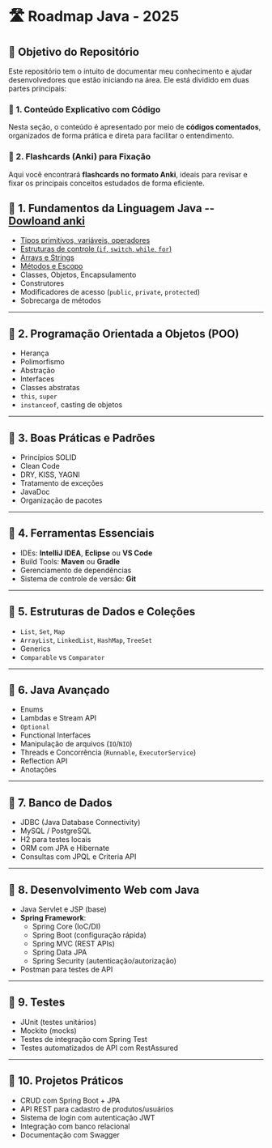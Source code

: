 # 🛣️ Roadmap Java - 2025
## 📘 Objetivo do Repositório

Este repositório tem o intuito de documentar meu conhecimento e ajudar desenvolvedores que estão iniciando na área. Ele está dividido em duas partes principais:

### 🔹 1. Conteúdo Explicativo com Código  
Nesta seção, o conteúdo é apresentado por meio de **códigos comentados**, organizados de forma prática e direta para facilitar o entendimento.

### 🔹 2. Flashcards (Anki) para Fixação  
Aqui você encontrará **flashcards no formato Anki**, ideais para revisar e fixar os principais conceitos estudados de forma eficiente.

## 📍 1. Fundamentos da Linguagem Java -- [Dowloand anki]()
- [Tipos primitivos, variáveis, operadores](https://github.com/arthurcarneiro1/meu-roadmap/blob/main/fundamentosDaLinguagemJava/tiposPrimitivosVariaveisOperadores/src/Main.java)
- [Estruturas de controle (`if`, `switch`, `while`, `for`)](https://github.com/arthurcarneiro1/meu-roadmap/blob/main/fundamentosDaLinguagemJava/estruturasDeControle/src/Main.java)
- [Arrays e Strings](https://github.com/arthurcarneiro1/meu-roadmap/blob/main/fundamentosDaLinguagemJava/arraysStrings/src/Main.java)  
- [Métodos e Escopo](https://github.com/arthurcarneiro1/meu-roadmap/blob/main/fundamentosDaLinguagemJava/metodosEscopo/src/Main.java)  
- Classes, Objetos, Encapsulamento  
- Construtores  
- Modificadores de acesso (`public`, `private`, `protected`)  
- Sobrecarga de métodos  

---

## 📍 2. Programação Orientada a Objetos (POO)
- Herança  
- Polimorfismo  
- Abstração  
- Interfaces  
- Classes abstratas  
- `this`, `super`  
- `instanceof`, casting de objetos  

---

## 📍 3. Boas Práticas e Padrões
- Princípios SOLID  
- Clean Code  
- DRY, KISS, YAGNI  
- Tratamento de exceções  
- JavaDoc  
- Organização de pacotes  

---

## 📍 4. Ferramentas Essenciais
- IDEs: **IntelliJ IDEA**, **Eclipse** ou **VS Code**  
- Build Tools: **Maven** ou **Gradle**  
- Gerenciamento de dependências  
- Sistema de controle de versão: **Git**  

---

## 📍 5. Estruturas de Dados e Coleções
- `List`, `Set`, `Map`  
- `ArrayList`, `LinkedList`, `HashMap`, `TreeSet`  
- Generics  
- `Comparable` vs `Comparator`  

---

## 📍 6. Java Avançado
- Enums  
- Lambdas e Stream API  
- `Optional`  
- Functional Interfaces  
- Manipulação de arquivos (`IO`/`NIO`)  
- Threads e Concorrência (`Runnable`, `ExecutorService`)  
- Reflection API  
- Anotações  

---

## 📍 7. Banco de Dados
- JDBC (Java Database Connectivity)  
- MySQL / PostgreSQL  
- H2 para testes locais  
- ORM com JPA e Hibernate  
- Consultas com JPQL e Criteria API  

---

## 📍 8. Desenvolvimento Web com Java
- Java Servlet e JSP (base)  
- **Spring Framework**:  
  - Spring Core (IoC/DI)  
  - Spring Boot (configuração rápida)  
  - Spring MVC (REST APIs)  
  - Spring Data JPA  
  - Spring Security (autenticação/autorização)  
- Postman para testes de API  

---

## 📍 9. Testes
- JUnit (testes unitários)  
- Mockito (mocks)  
- Testes de integração com Spring Test  
- Testes automatizados de API com RestAssured  

---

## 📍 10. Projetos Práticos
- CRUD com Spring Boot + JPA  
- API REST para cadastro de produtos/usuários  
- Sistema de login com autenticação JWT  
- Integração com banco relacional  
- Documentação com Swagger  
